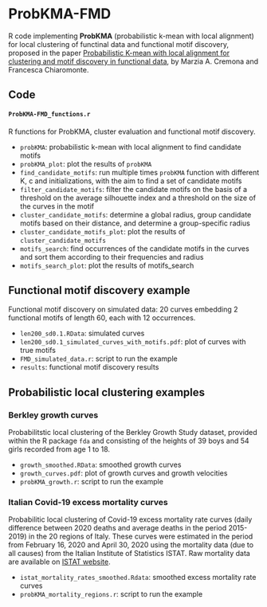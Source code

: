 # ProbKMA-FMD

R code implementing **ProbKMA** (probabilistic k-mean with local alignment) for local clustering of functinal data and functional motif discovery, proposed in the paper [Probabilistic K-mean with local alignment for clustering and motif discovery in functional data](https://arxiv.org/abs/1808.04773), by Marzia A. Cremona and Francesca Chiaromonte. 


## Code

#### `ProbKMA-FMD_functions.r`
R functions for ProbKMA, cluster evaluation and functional motif discovery.
- `probKMA`: probabilistic k-mean with local alignment to find candidate motifs
- `probKMA_plot`: plot the results of `probKMA`
- `find_candidate_motifs`: run multiple times `probKMA` function with different K, c and initializations, with the aim to find a set of candidate motifs
- `filter_candidate_motifs`: filter the candidate motifs on the basis of a threshold on the average silhouette index and a threshold on the size of the curves in the motif
- `cluster_candidate_motifs`: determine a global radius, group candidate motifs based on their distance, and determine a group-specific radius
- `cluster_candidate_motifs_plot`: plot the results of `cluster_candidate_motifs`
- `motifs_search`: find occurrences of the candidate motifs in the curves and sort them according to their frequencies and radius
- `motifs_search_plot`: plot the results of motifs_search


## Functional motif discovery example
Functional motif discovery on simulated data: 20 curves embedding 2 functional motifs of length 60, each with 12 occurrences. 
- `len200_sd0.1.RData`: simulated curves
- `len200_sd0.1_simulated_curves_with_motifs.pdf`: plot of curves with true motifs
- `FMD_simulated_data.r`: script to run the example
- `results`: functional motif discovery results

## Probabilistic local clustering examples

### Berkley growth curves
Probabilitstic local clustering of the Berkley Growth Study dataset, provided within the R package `fda` and consisting of the heights of 39 boys and 54 girls recorded from age 1 to 18.
- `growth_smoothed.RData`: smoothed growth curves
- `growth_curves.pdf`: plot of growth curves and growth velocities
- `probKMA_growth.r`: script to run the example

### Italian Covid-19 excess mortality curves
Probabilitic local clustering of Covid-19 excess mortality rate curves (daily difference between 2020 deaths and average deaths in the period 2015-2019) in the 20 regions of Italy. These curves were estimated in the period from February 16, 2020 and April 30, 2020 using the mortality data (due to all causes) from the Italian Institute of Statistics ISTAT. Raw mortality data are available on [ISTAT website](https://www.istat.it/it/files/2020/03/Dataset-decessi-comunali-giornalieri-e-tracciato-record-4giugno.zip).
- `istat_mortality_rates_smoothed.Rdata`: smoothed excess mortality rate curves
- `probKMA_mortality_regions.r`: script to run the example
